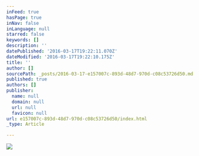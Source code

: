 ```yaml
---
inFeed: true
hasPage: true
inNav: false
inLanguage: null
starred: false
keywords: []
description: ''
datePublished: '2016-03-17T19:22:11.070Z'
dateModified: '2016-03-17T19:22:10.175Z'
title: ''
author: []
sourcePath: _posts/2016-03-17-e157007c-893d-48d7-970d-c08c53726d50.md
published: true
authors: []
publisher:
  name: null
  domain: null
  url: null
  favicon: null
url: e157007c-893d-48d7-970d-c08c53726d50/index.html
_type: Article

---
```

![](https://the-grid-user-content.s3-us-west-2.amazonaws.com/16f68c29-af72-461b-828b-9fcec67550a9.png)